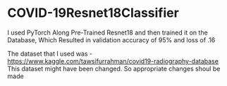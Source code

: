 # COVID-19Resnet18Classifier
I used PyTorch Along Pre-Trained Resnet18 and then trained it on the Database, Which Resulted in validation accuracy of 95% and loss of .16

The dataset that I used was - https://www.kaggle.com/tawsifurrahman/covid19-radiography-database
This dataset might have been changed. So appropriate changes shoul be made
